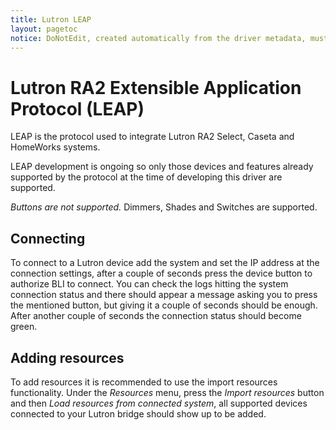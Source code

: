 ```yaml
---
title: Lutron LEAP
layout: pagetoc
notice: DoNotEdit, created automatically from the driver metadata, must be updated on the driver itself
---
```

# Lutron RA2 Extensible Application Protocol (LEAP)

LEAP is the protocol used to integrate Lutron RA2 Select, Caseta and HomeWorks
systems.

LEAP development is ongoing so only those devices and features already supported
by the protocol at the time of developing this driver are supported.

*Buttons are not supported.*
Dimmers, Shades and Switches are supported.

## Connecting

To connect to a Lutron device add the system and set the IP address at the
connection settings, after a couple of seconds press the device button to
authorize BLI to connect. You can check the logs hitting the system connection
status and there should appear a message asking you to press the mentioned
button, but giving it a couple of seconds should be enough.
After another couple of seconds the connection status should become green.

## Adding resources

To add resources it is recommended to use the import resources functionality.
Under the *Resources* menu, press the *Import resources* button and then *Load
resources from connected system*, all supported devices connected to your Lutron
bridge should show up to be added.

<!-- TODO:

Discovery
discovery works but is unused as there is no web UI and the app has no way to
add resources.

Telnet
user & password are used for telnet (old protocol) and may be we should
add here if not compatible with old driver, also there is in the new protocol
a user/password authentication described but not developed/working/etc.

More resource types:
 | SpectrumTune            | A zone capable of going to a color, vibrancy, and brightness. This control type is commonly used to describe control of Ketra products. | GoToSpectrumTuningLevel, Raise , Lower , Stop         |
 | HVAC                    | An HVAC zone for controlling temperature                                                                                                | not supported                                         |
 | Receptacle              | A receptacle zone                                                                                                                       | GoToReceptacleLevel                                   |
 | CCO                     | A CCO zone                                                                                                                              | GoToCCOLevel                                          |
 | FanSpeed                | A fan speed zone, capable of a set of speeds                                                                                            | GoToFanSpeed                                          |

Shades
Test with more real shades, tested only shade with tilt.

Switches
Test. Tried to tes using our dimmer but:- "This request is not supported : Only switched zones can be sent to a switched level"

-->
